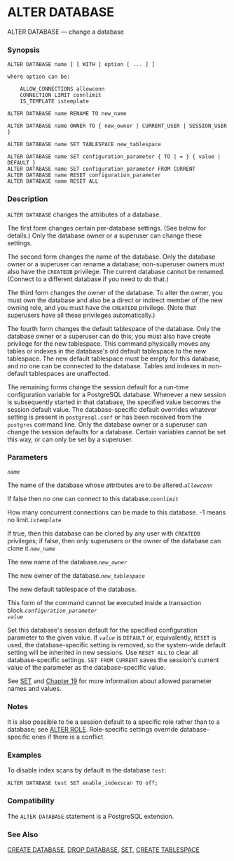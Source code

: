 # ALTER DATABASE

ALTER DATABASE — change a database

### Synopsis

```
ALTER DATABASE name [ [ WITH ] option [ ... ] ]

where option can be:

    ALLOW_CONNECTIONS allowconn
    CONNECTION LIMIT connlimit
    IS_TEMPLATE istemplate

ALTER DATABASE name RENAME TO new_name

ALTER DATABASE name OWNER TO { new_owner | CURRENT_USER | SESSION_USER }

ALTER DATABASE name SET TABLESPACE new_tablespace

ALTER DATABASE name SET configuration_parameter { TO | = } { value | DEFAULT }
ALTER DATABASE name SET configuration_parameter FROM CURRENT
ALTER DATABASE name RESET configuration_parameter
ALTER DATABASE name RESET ALL
```

### Description

`ALTER DATABASE` changes the attributes of a database.

The first form changes certain per-database settings. (See below for details.) Only the database owner or a superuser can change these settings.

The second form changes the name of the database. Only the database owner or a superuser can rename a database; non-superuser owners must also have the `CREATEDB` privilege. The current database cannot be renamed. (Connect to a different database if you need to do that.)

The third form changes the owner of the database. To alter the owner, you must own the database and also be a direct or indirect member of the new owning role, and you must have the `CREATEDB` privilege. (Note that superusers have all these privileges automatically.)

The fourth form changes the default tablespace of the database. Only the database owner or a superuser can do this; you must also have create privilege for the new tablespace. This command physically moves any tables or indexes in the database's old default tablespace to the new tablespace. The new default tablespace must be empty for this database, and no one can be connected to the database. Tables and indexes in non-default tablespaces are unaffected.

The remaining forms change the session default for a run-time configuration variable for a PostgreSQL database. Whenever a new session is subsequently started in that database, the specified value becomes the session default value. The database-specific default overrides whatever setting is present in `postgresql.conf` or has been received from the `postgres` command line. Only the database owner or a superuser can change the session defaults for a database. Certain variables cannot be set this way, or can only be set by a superuser.

### Parameters

_`name`_

The name of the database whose attributes are to be altered._`allowconn`_

If false then no one can connect to this database._`connlimit`_

How many concurrent connections can be made to this database. -1 means no limit._`istemplate`_

If true, then this database can be cloned by any user with `CREATEDB` privileges; if false, then only superusers or the owner of the database can clone it._`new_name`_

The new name of the database._`new_owner`_

The new owner of the database._`new_tablespace`_

The new default tablespace of the database.

This form of the command cannot be executed inside a transaction block._`configuration_parameter`_\
_`value`_

Set this database's session default for the specified configuration parameter to the given value. If _`value`_ is `DEFAULT` or, equivalently, `RESET` is used, the database-specific setting is removed, so the system-wide default setting will be inherited in new sessions. Use `RESET ALL` to clear all database-specific settings. `SET FROM CURRENT` saves the session's current value of the parameter as the database-specific value.

See [SET](https://www.postgresql.org/docs/10/static/sql-set.html) and [Chapter 19](https://www.postgresql.org/docs/10/static/runtime-config.html) for more information about allowed parameter names and values.

### Notes

It is also possible to tie a session default to a specific role rather than to a database; see [ALTER ROLE](https://www.postgresql.org/docs/10/static/sql-alterrole.html). Role-specific settings override database-specific ones if there is a conflict.

### Examples

To disable index scans by default in the database `test`:

```
ALTER DATABASE test SET enable_indexscan TO off;
```

### Compatibility

The `ALTER DATABASE` statement is a PostgreSQL extension.

### See Also

[CREATE DATABASE](https://www.postgresql.org/docs/10/static/sql-createdatabase.html), [DROP DATABASE](https://www.postgresql.org/docs/10/static/sql-dropdatabase.html), [SET](https://www.postgresql.org/docs/10/static/sql-set.html), [CREATE TABLESPACE](https://www.postgresql.org/docs/10/static/sql-createtablespace.html)
